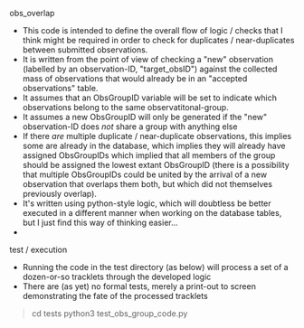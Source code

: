 obs_overlap 
- This code is intended to define the overall flow of logic / checks that I think might be required in order to check for duplicates / near-duplicates between submitted observations.
- It is written from the point of view of checking a "new" observation (labelled by an observation-ID, "target_obsID") against the collected mass of observations that would already be in an "accepted observations" table.
- It assumes that an ObsGroupID variable will be set to indicate which observations belong to the same observatitonal-group.
- It assumes a new ObsGroupID will only be generated if the "new" observation-ID does *not* share a group with anything else
- If there *are* multiple duplicate / near-duplicate observations, this implies some are already in the database, which implies they will already have assigned ObsGroupIDs which implied that all members of the group should be assigned the lowest extant ObsGroupID (there is a possibility that multiple ObsGroupIDs could be united by the arrival of a new observation that overlaps them both, but which did not themselves previously overlap).
- It's written using python-style logic, which will doubtless be better executed in a different manner when working on the database tables, but I just find this way of thinking easier...
-

test / execution
 - Running the code in the test directory (as below) will process a set of a dozen-or-so tracklets through the developed logic
 - There are (as yet) no formal tests, merely a print-out to screen demonstrating the fate of the processed tracklets 
> cd tests
> python3 test_obs_group_code.py 
